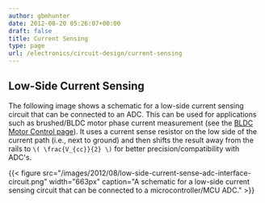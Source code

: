 ```yaml
---
author: gbmhunter
date: 2012-08-20 05:26:07+00:00
draft: false
title: Current Sensing
type: page
url: /electronics/circuit-design/current-sensing
---
```


## Low-Side Current Sensing

The following image shows a schematic for a low-side current sensing circuit that can be connected to an ADC. This can be used for applications such as brushed/BLDC motor phase current measurement (see the [BLDC Motor Control page](/electronics/circuit-design/bldc-motor-control)). It uses a current sense resistor on the low side of the current path (i.e., next to ground) and then shifts the result away from the rails to `\( \frac{V_{cc}}{2} \)` for better precision/compatibility with ADC's.

{{< figure src="/images/2012/08/low-side-current-sense-adc-interface-circuit.png" width="663px" caption="A schematic for a low-side current sensing circuit that can be connected to a microcontroller/MCU ADC."  >}}




